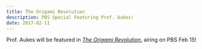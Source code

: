 ```yaml
---
title: The Origami Revolution
description: PBS Special Featuring Prof. Aukes!
date: 2017-02-11
---
```


Prof. Aukes will be featured in [*The Origami Revolution*](http://www.pbs.org/wgbh/nova/physics/origami-revolution.html), airing on PBS Feb 15!
